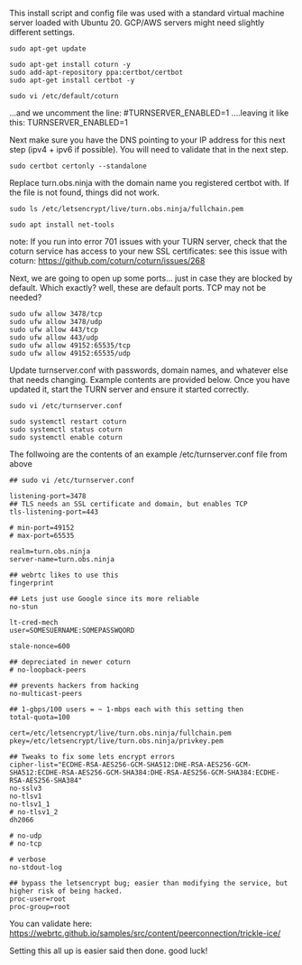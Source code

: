 This install script and config file was used with a standard virtual machine server loaded with Ubuntu 20.  GCP/AWS servers might need slightly different settings.

```
sudo apt-get update
 
sudo apt-get install coturn -y
sudo add-apt-repository ppa:certbot/certbot
sudo apt-get install certbot -y

sudo vi /etc/default/coturn
```
...and we uncomment the line:
#TURNSERVER_ENABLED=1
….leaving it like this:
TURNSERVER_ENABLED=1

Next make sure you have the DNS pointing to your IP address for this next step (ipv4 + ipv6 if possible). You will need to validate that in the next step.
```
sudo certbot certonly --standalone
```
Replace turn.obs.ninja with the domain name you registered certbot with. If the file is not found, things did not work.
```
sudo ls /etc/letsencrypt/live/turn.obs.ninja/fullchain.pem

sudo apt install net-tools
```
note: If you run into error 701 issues with your TURN server, check that the coturn service has access to your new SSL certificates:
see this issue with coturn: https://github.com/coturn/coturn/issues/268

Next, we are going to open up some ports... just in case they are blocked by default. Which exactly? well, these are default ports. TCP may not be needed?
```
sudo ufw allow 3478/tcp
sudo ufw allow 3478/udp
sudo ufw allow 443/tcp
sudo ufw allow 443/udp
sudo ufw allow 49152:65535/tcp
sudo ufw allow 49152:65535/udp
```
Update turnserver.conf with passwords, domain names, and whatever else that needs changing.  Example contents are provided below.  Once you have updated it, start the TURN server and ensure it started correctly.
```
sudo vi /etc/turnserver.conf

sudo systemctl restart coturn
sudo systemctl status coturn
sudo systemctl enable coturn
```

The follwoing are the contents of an example /etc/turnserver.conf file from above
```
## sudo vi /etc/turnserver.conf

listening-port=3478
## TLS needs an SSL certificate and domain, but enables TCP
tls-listening-port=443

# min-port=49152
# max-port=65535

realm=turn.obs.ninja
server-name=turn.obs.ninja

## webrtc likes to use this
fingerprint

## Lets just use Google since its more reliable
no-stun

lt-cred-mech
user=SOMESUERNAME:SOMEPASSWQORD

stale-nonce=600

## depreciated in newer coturn
# no-loopback-peers

## prevents hackers from hacking
no-multicast-peers

## 1-gbps/100 users = ~ 1-mbps each with this setting then
total-quota=100

cert=/etc/letsencrypt/live/turn.obs.ninja/fullchain.pem
pkey=/etc/letsencrypt/live/turn.obs.ninja/privkey.pem

## Tweaks to fix some lets encrypt errors
cipher-list="ECDHE-RSA-AES256-GCM-SHA512:DHE-RSA-AES256-GCM-SHA512:ECDHE-RSA-AES256-GCM-SHA384:DHE-RSA-AES256-GCM-SHA384:ECDHE-RSA-AES256-SHA384"
no-sslv3
no-tlsv1
no-tlsv1_1
# no-tlsv1_2
dh2066

# no-udp
# no-tcp

# verbose
no-stdout-log

## bypass the letsencrypt bug; easier than modifying the service, but higher risk of being hacked.
proc-user=root
proc-group=root

```

You can validate here: https://webrtc.github.io/samples/src/content/peerconnection/trickle-ice/

Setting this all up is easier said then done. good luck!
